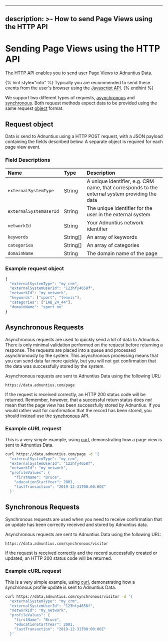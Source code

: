 
---
description: >-
  How to send Page Views using the HTTP API
---

# Sending Page Views using the HTTP API

The HTTP API enables you to send user Page Views to Adnuntius Data.

{% hint style="info" %}
Typically you are recommended to send these events from the user's browser using the [Javascript API](javascript.md).
{% endhint %}

We support two different types of requests, [asynchronous](http.md#asynchronous-requests) and [synchronous](http.md#synchronous-requests). Both request methods expect data to be provided using the same request [object](http.md#request-object) format.

## Request object

Data is send to Adnuntius using a HTTP POST request, with a JSON payload containing the fields described below. A separate object is required for each page view event.

### Field Descriptions

| Name | Type | Description |
| :--- | :--- | :--- |
| `externalSystemType` | String | A unique identifier, e.g. CRM name, that corresponds to the external system providing the data |
| `externalSystemUserId` | String | The unique identifier for the user in the external system |
| `networkId` | String | Your Adnuntius network identifier |
| `keywords` | String[] | An array of keywords |
| `categories` | String[] | An array of categories |
| `domainName` | String | The domain name of the page |

### Example request object

```javascript
{
  "externalSystemType": "my_crm",
  "externalSystemUserId": "123hfy4658f",
  "networkId": "my_network",
  "keywords": ["sport", "tennis"],
  "categories": ["IAB_24_44"],
  "domainName": "sport.no"
}
```

## Asynchronous Requests

Asynchronous requests are used to quickly send a lot of data to Adnuntius. There is only minimal validation performed on the request before returning a response. The requests are placed into a queue and processed asynchronously by the system. This asynchronous processing means that you can send data far more quickly, but you will not get confirmation that the data was successfully stored by the system.

Asynchronous requests are sent to Adnuntius Data using the following URL:

`https://data.adnuntius.com/page`

If the request is received correctly, an HTTP 200 status code will be returned. Remember, however, that a successful return status does _not_ mean that the page view has been successfully stored by Adnuntius. If you would rather wait for confirmation that the record has been stored, you should instead use the [synchronous](http.md#synchronous-requests) API.

### Example cURL request

This is a very simple example, using [curl](https://curl.haxx.se), demonstrating how a page view is sent to Adnuntius Data.

```bash
curl https://data.adnuntius.com/page -d '{
  "externalSystemType": "my_crm",
  "externalSystemUserId": "123hfy4658f",
  "networkId": "my_network",
  "profileValues": {
    "firstName": "Bruce",
    "educationStartYear": 2001,
    "lastTransaction": "2019-12-31T00:00:00Z"
  }'
```

## Synchronous Requests

Synchronous requests are used when you need to receive confirmation that an update has been correctly received and stored by Adnuntius data.

Asynchronous requests are sent to Adnuntius Data using the following URL:

`https://data.adnuntius.com/synchronous/visitor`

If the request is received correctly and the record successfully created or updated, an HTTP 200 status code will be returned.

### Example cURL request

This is a very simple example, using [curl](https://curl.haxx.se), demonstrating how a synchronous profile update is sent to Adnuntius Data.

```bash
curl https://data.adnuntius.com/synchronous/visitor -d '{
  "externalSystemType": "my_crm",
  "externalSystemUserId": "123hfy4658f",
  "networkId": "my_network",
  "profileValues": {
    "firstName": "Bruce",
    "educationStartYear": 2001,
    "lastTransaction": "2019-12-31T00:00:00Z"
  }'
```

